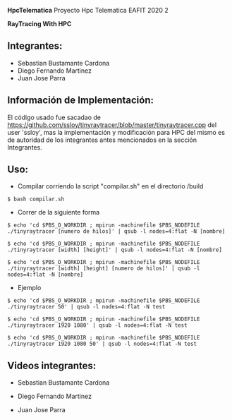**HpcTelematica**
Proyecto Hpc Telematica EAFIT 2020 2

**RayTracing With HPC**

## Integrantes:
- Sebastian Bustamante Cardona
- Diego Fernando Martinez
- Juan Jose Parra

## Información de Implementación:
El código usado fue sacadao de https://github.com/ssloy/tinyraytracer/blob/master/tinyraytracer.cpp del user 'ssloy', mas la implementación y modificación para HPC del mismo es de autoridad de los integrantes antes mencionados en la sección Integrantes.

## Uso:
- Compilar corriendo la script "compilar.sh" en el directorio /build

`$ bash compilar.sh`
- Correr de la siguiente forma

`$ echo 'cd $PBS_O_WORKDIR ; mpirun -machinefile $PBS_NODEFILE ./tinyraytracer [numero de hilos]' | qsub -l nodes=4:flat -N [nombre]`

`$ echo 'cd $PBS_O_WORKDIR ; mpirun -machinefile $PBS_NODEFILE ./tinyraytracer [width] [height]' | qsub -l nodes=4:flat -N [nombre]`

`$ echo 'cd $PBS_O_WORKDIR ; mpirun -machinefile $PBS_NODEFILE ./tinyraytracer [width] [height] [numero de hilos]' | qsub -l nodes=4:flat -N [nombre]`

- Ejemplo

`$ echo 'cd $PBS_O_WORKDIR ; mpirun -machinefile $PBS_NODEFILE ./tinyraytracer 50' | qsub -l nodes=4:flat -N test`

`$ echo 'cd $PBS_O_WORKDIR ; mpirun -machinefile $PBS_NODEFILE ./tinyraytracer 1920 1080' | qsub -l nodes=4:flat -N test`

`$ echo 'cd $PBS_O_WORKDIR ; mpirun -machinefile $PBS_NODEFILE ./tinyraytracer 1920 1080 50' | qsub -l nodes=4:flat -N test`

## Videos integrantes:

- Sebastian Bustamante Cardona

- Diego Fernando Martinez

- Juan Jose Parra

